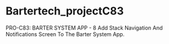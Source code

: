 # Bartertech_projectC83
PRO-C83: BARTER SYSTEM APP - 8 Add Stack Navigation And Notifications Screen To The Barter System App.
